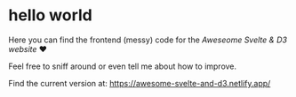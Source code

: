 # hello world

Here you can find the frontend (messy) code for the *Aweseome Svelte & D3 website* :heart:

Feel free to sniff around or even tell me about how to improve.

Find the current version at:
https://awesome-svelte-and-d3.netlify.app/
